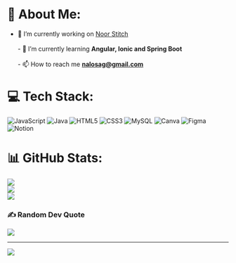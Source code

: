 # 💫 About Me:
- 🔭 I’m currently working on [Noor Stitch](https://github.com/noor290602/Proyecto-LOL)<br><br>- 🌱 I’m currently learning **Angular, Ionic and Spring Boot**<br><br>- 📫 How to reach me **nalosag@gmail.com**

# 💻 Tech Stack:
![JavaScript](https://img.shields.io/badge/javascript-%23323330.svg?style=for-the-badge&logo=javascript&logoColor=%23F7DF1E) ![Java](https://img.shields.io/badge/java-%23ED8B00.svg?style=for-the-badge&logo=openjdk&logoColor=white) ![HTML5](https://img.shields.io/badge/html5-%23E34F26.svg?style=for-the-badge&logo=html5&logoColor=white) ![CSS3](https://img.shields.io/badge/css3-%231572B6.svg?style=for-the-badge&logo=css3&logoColor=white) ![MySQL](https://img.shields.io/badge/mysql-4479A1.svg?style=for-the-badge&logo=mysql&logoColor=white) ![Canva](https://img.shields.io/badge/Canva-%2300C4CC.svg?style=for-the-badge&logo=Canva&logoColor=white) ![Figma](https://img.shields.io/badge/figma-%23F24E1E.svg?style=for-the-badge&logo=figma&logoColor=white) ![Notion](https://img.shields.io/badge/Notion-%23000000.svg?style=for-the-badge&logo=notion&logoColor=white)
# 📊 GitHub Stats:
![](https://github-readme-stats.vercel.app/api?username=noor290602&theme=dark&hide_border=false&include_all_commits=false&count_private=false)<br/>
![](https://github-readme-streak-stats.herokuapp.com/?user=noor290602&theme=dark&hide_border=false)<br/>
![](https://github-readme-stats.vercel.app/api/top-langs/?username=noor290602&theme=dark&hide_border=false&include_all_commits=false&count_private=false&layout=compact)

### ✍️ Random Dev Quote
![](https://quotes-github-readme.vercel.app/api?type=vetical&theme=radical)

---
[![](https://visitcount.itsvg.in/api?id=noor290602&icon=0&color=0)](https://visitcount.itsvg.in)
